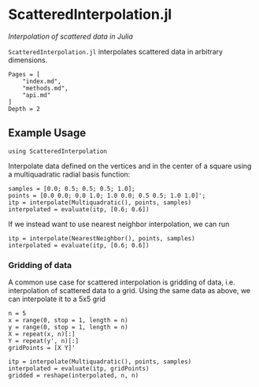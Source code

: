 # ScatteredInterpolation.jl

*Interpolation of scattered data in Julia*

`ScatteredInterpolation.jl` interpolates scattered data in arbitrary dimensions. 

```@contents
Pages = [
    "index.md",
    "methods.md",
    "api.md"
]
Depth = 2
```

## Example Usage

```@example 1
using ScatteredInterpolation
```

Interpolate data defined on the vertices and in the center of a square using a
multiquadratic radial basis function:
```@example 1
samples = [0.0; 0.5; 0.5; 0.5; 1.0];
points = [0.0 0.0; 0.0 1.0; 1.0 0.0; 0.5 0.5; 1.0 1.0]';
itp = interpolate(Multiquadratic(), points, samples)
interpolated = evaluate(itp, [0.6; 0.6])
```

If we instead want to use nearest neighbor interpolation, we can run
```@example 1
itp = interpolate(NearestNeighbor(), points, samples)
interpolated = evaluate(itp, [0.6; 0.6])
```

### Gridding of data
A common use case for scattered interpolation is gridding of data, i.e. interpolation of
scattered data to a grid. Using the same data as above, we can interpolate it to a 5x5 grid

```@example 1
n = 5
x = range(0, stop = 1, length = n)
y = range(0, stop = 1, length = n)
X = repeat(x, n)[:]
Y = repeat(y', n)[:]
gridPoints = [X Y]'

itp = interpolate(Multiquadratic(), points, samples)
interpolated = evaluate(itp, gridPoints)
gridded = reshape(interpolated, n, n)
```
